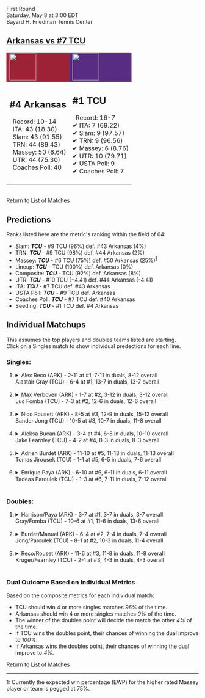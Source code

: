 First Round  
Saturday, May 8 at 3:00 EDT  
Bayard H. Friedman Tennis Center  
## [Arkansas vs #7 TCU](https://www.ncaa.com/game/5833394)  

<table><tr style="background-color: #d9d9d9 !important"><td style="background-color: #9D2235 !important"><img src="https://www.ncaa.com/sites/default/files/images/logos/schools/a/arkansas.70.png" width="70" height="70" /></td><td style="background-color: #582C83 !important"><img src="https://www.ncaa.com/sites/default/files/images/logos/schools/t/tcu.70.png" width="70" height="70" /></td></tr><tr>
<td>  

<h2>#4 Arkansas</h2>  
&nbsp; Record: 10-14<br>  
&nbsp; ITA: 43 (18.30)<br>  
&nbsp; Slam: 43 (91.55)<br>  
&nbsp; TRN: 44 (89.43)<br>  
&nbsp; Massey: 50 (6.64)<br>  
&nbsp; UTR: 44 (75.30)<br>  
&nbsp; Coaches Poll: 40<br>  
<br>  

</td>
<td>  

<h2>#1 TCU</h2>  
&nbsp; Record: 16-7<br>  
&#10004; ITA: 7 (69.22)<br>  
&#10004; Slam: 9 (97.57)<br>  
&#10004; TRN: 9 (96.56)<br>  
&#10004; Massey: 6 (8.76)<br>  
&#10004; UTR: 10 (79.71)<br>  
&#10004; USTA Poll: 9<br>  
&#10004; Coaches Poll: 7<br>  
<br>  

</td>
</tr></table>  


<br>Return to [List of Matches](../index.md)  

## Predictions  

Ranks listed here are the metric's ranking within the field of 64:  
- Slam: ***TCU*** - #9 TCU (96%) def. #43 Arkansas (4%)  
- TRN: ***TCU*** - #9 TCU (98%) def. #44 Arkansas (2%)  
- Massey: ***TCU*** - #6 TCU (75%) def. #50 Arkansas (25%)<sup>[1](#footnote1)</sup>  
- Lineup: ***TCU*** - TCU (100%) def. Arkansas (0%)  
- Composite: ***TCU*** - TCU (92%) def. Arkansas (8%)  
- UTR: ***TCU*** - #10 TCU (+4.41) def. #44 Arkansas (-4.41)  
- ITA: ***TCU*** - #7 TCU def. #43 Arkansas  
- USTA Poll: ***TCU*** - #9 TCU def. Arkansas  
- Coaches Poll: ***TCU*** - #7 TCU def. #40 Arkansas  
- Seeding: ***TCU*** - #1 TCU def. #4 Arkansas  

## Individual Matchups  
This assumes the top players and doubles teams listed are starting.  
Click on a Singles match to show individual predections for each line.  

### Singles:  

<ol>
<li><details>
<summary markdown="span">Alex Reco (ARK) - 2-11 at #1, 7-11 in duals, 8-12 overall<br>Alastair Gray (TCU) - 6-4 at #1, 13-7 in duals, 13-7 overall</summary>
<h4>Predictions</h4><ul>
<li>Slam: <b><i>TCU</i></b> - Gray (83%) def. Reco (17%)</li>  
<li>TRN: <b><i>TCU</i></b> - Gray (88%) def. Reco (12%)</li>  
<li>Massey: <b><i>TCU</i></b> - Gray (75%) def. Reco (25%)<sup><a href="#footnote1">1</a></sup></li>  
<li>UTR: <b><i>TCU</i></b> - Gray (89%) def. Reco (11%)</li>  
<li>Composite: <b><i>TCU</i></b> - Gray (84%) def. Reco (16%)</li>  
<li>ITA: <b><i>TCU</i></b> - Gray (40.15) def. Reco (4.00)</li>  
</ul>
</details>&nbsp;</li>
<li><details>
<summary markdown="span">Max Verboven (ARK) - 1-7 at #2, 3-12 in duals, 3-12 overall<br>Luc Fomba (TCU) - 7-3 at #2, 12-6 in duals, 12-6 overall</summary>
<h4>Predictions</h4><ul>
<li>Slam: <b><i>TCU</i></b> - Fomba (94%) def. Verboven (6%)</li>  
<li>TRN: <b><i>TCU</i></b> - Fomba (98%) def. Verboven (2%)</li>  
<li>Massey: <b><i>TCU</i></b> - Fomba (75%) def. Verboven (25%)<sup><a href="#footnote1">1</a></sup></li>  
<li>UTR: <b><i>TCU</i></b> - Fomba (92%) def. Verboven (8%)</li>  
<li>Composite: <b><i>TCU</i></b> - Fomba (89%) def. Verboven (11%)</li>  
<li>ITA: <b><i>TCU</i></b> - Fomba (35.12) def. Verboven (1.79)</li>  
</ul>
</details>&nbsp;</li>
<li><details>
<summary markdown="span">Nico Rousett (ARK) - 8-5 at #3, 12-9 in duals, 15-12 overall<br>Sander Jong (TCU) - 10-5 at #3, 10-7 in duals, 11-8 overall</summary>
<h4>Predictions</h4><ul>
<li>Slam: <b><i>TCU</i></b> - Jong (79%) def. Rousett (21%)</li>  
<li>TRN: <b><i>TCU</i></b> - Jong (81%) def. Rousett (19%)</li>  
<li>Massey: <b><i>TCU</i></b> - Jong (75%) def. Rousett (25%)<sup><a href="#footnote1">1</a></sup></li>  
<li>UTR: <b><i>TCU</i></b> - Jong (91%) def. Rousett (9%)</li>  
<li>Composite: <b><i>TCU</i></b> - Jong (81%) def. Rousett (19%)</li>  
<li>ITA: <b><i>TCU</i></b> - Jong (11.43) def. Rousett (9.93)</li>  
</ul>
</details>&nbsp;</li>
<li><details>
<summary markdown="span">Aleksa Bucan (ARK) - 3-4 at #4, 6-8 in duals, 10-10 overall<br>Jake Fearnley (TCU) - 4-2 at #4, 8-3 in duals, 8-3 overall</summary>
<h4>Predictions</h4><ul>
<li>Slam: <b><i>TCU</i></b> - Fearnley (83%) def. Bucan (17%)</li>  
<li>TRN: <b><i>TCU</i></b> - Fearnley (91%) def. Bucan (9%)</li>  
<li>Massey: <b><i>TCU</i></b> - Fearnley (75%) def. Bucan (25%)<sup><a href="#footnote1">1</a></sup></li>  
<li>UTR: <b><i>TCU</i></b> - Fearnley (91%) def. Bucan (9%)</li>  
<li>Composite: <b><i>TCU</i></b> - Fearnley (85%) def. Bucan (15%)</li>  
<li>ITA: <b><i>TCU</i></b> - Fearnley (5.67) def. Bucan (2.10)</li>  
</ul>
</details>&nbsp;</li>
<li><details>
<summary markdown="span">Adrien Burdet (ARK) - 11-10 at #5, 11-13 in duals, 11-13 overall<br>Tomas Jirousek (TCU) - 1-1 at #5, 6-5 in duals, 7-6 overall</summary>
<h4>Predictions</h4><ul>
<li>Slam: <b><i>TCU</i></b> - Jirousek (87%) def. Burdet (13%)</li>  
<li>TRN: <b><i>TCU</i></b> - Jirousek (88%) def. Burdet (12%)</li>  
<li>Massey: <b><i>TCU</i></b> - Jirousek (75%) def. Burdet (25%)<sup><a href="#footnote1">1</a></sup></li>  
<li>UTR: <b><i>TCU</i></b> - Jirousek (86%) def. Burdet (14%)</li>  
<li>Composite: <b><i>TCU</i></b> - Jirousek (84%) def. Burdet (16%)</li>  
<li>ITA: <b><i>TCU</i></b> - Jirousek (6.98) def. Burdet (1.73)</li>  
</ul>
</details>&nbsp;</li>
<li><details>
<summary markdown="span">Enrique Paya (ARK) - 6-10 at #6, 6-11 in duals, 6-11 overall<br>Tadeas Paroulek (TCU) - 1-3 at #6, 7-11 in duals, 7-12 overall</summary>
<h4>Predictions</h4><ul>
<li>Slam: <b><i>TCU</i></b> - Paroulek (92%) def. Paya (8%)</li>  
<li>TRN: <b><i>TCU</i></b> - Paroulek (96%) def. Paya (4%)</li>  
<li>Massey: <b><i>TCU</i></b> - Paroulek (75%) def. Paya (25%)<sup><a href="#footnote1">1</a></sup></li>  
<li>UTR: <b><i>TCU</i></b> - Paroulek (88%) def. Paya (12%)</li>  
<li>Composite: <b><i>TCU</i></b> - Paroulek (88%) def. Paya (12%)</li>  
<li>ITA: <b><i>TCU</i></b> - Paroulek (1.35) def. Paya (0.00)</li>  
</ul>
</details>&nbsp;</li>
</ol>

### Doubles:  

<ol>
<li><details>
<summary markdown="span">Harrison/Paya (ARK) - 3-7 at #1, 3-7 in duals, 3-7 overall<br>Gray/Fomba (TCU) - 10-6 at #1, 11-6 in duals, 13-6 overall</summary>
<br>Sorry, we don't have any metrics for this match
</details>&nbsp;</li>
<li><details>
<summary markdown="span">Burdet/Manuel (ARK) - 6-4 at #2, 7-4 in duals, 7-4 overall<br>Jong/Paroulek (TCU) - 8-1 at #2, 10-3 in duals, 11-4 overall</summary>
<br>Sorry, we don't have any metrics for this match
</details>&nbsp;</li>
<li><details>
<summary markdown="span">Reco/Rouset (ARK) - 11-6 at #3, 11-8 in duals, 11-8 overall<br>Kruger/Fearnley (TCU) - 2-1 at #3, 4-3 in duals, 4-3 overall</summary>
<br>Sorry, we don't have any metrics for this match
</details>&nbsp;</li>
</ol>

### Dual Outcome Based on Individual Metrics  
  
Based on the composite metrics for each individual match:  
- TCU should win 4 or more singles matches _96%_ of the time.  
- Arkansas should win 4 or more singles matches _0%_ of the time.  
- The winner of the doubles point will decide the match the other _4%_ of the time.  
- If TCU wins the doubles point, their chances of winning the dual improve to _100%_.  
- If Arkansas wins the doubles point, their chances of winning the dual improve to _4%_.  
  
Return to [List of Matches](../index.md)  
  
------
<a name="footnote1">1</a>: Currently the expected win percentage (EWP) for the higher rated Massey player or team is pegged at 75%.
